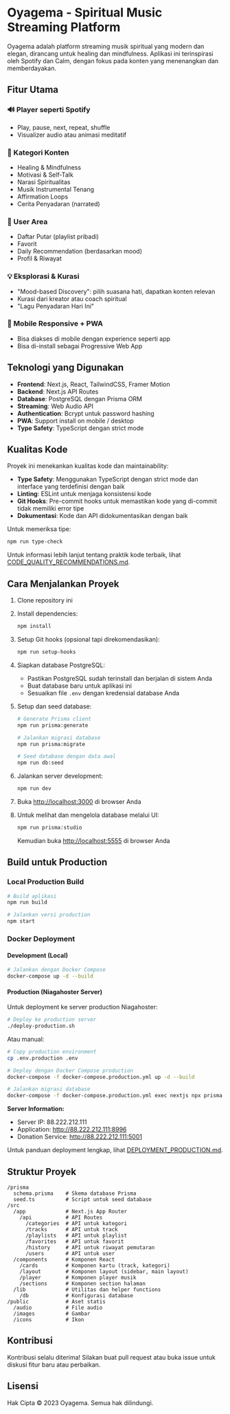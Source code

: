 # Oyagema - Spiritual Music Streaming Platform

Oyagema adalah platform streaming musik spiritual yang modern dan elegan, dirancang untuk healing dan mindfulness. Aplikasi ini terinspirasi oleh Spotify dan Calm, dengan fokus pada konten yang menenangkan dan memberdayakan.

## Fitur Utama

### 🔊 Player seperti Spotify
- Play, pause, next, repeat, shuffle
- Visualizer audio atau animasi meditatif

### 🧘 Kategori Konten
- Healing & Mindfulness
- Motivasi & Self-Talk
- Narasi Spiritualitas
- Musik Instrumental Tenang
- Affirmation Loops
- Cerita Penyadaran (narrated)

### 👤 User Area
- Daftar Putar (playlist pribadi)
- Favorit
- Daily Recommendation (berdasarkan mood)
- Profil & Riwayat

### 💡 Eksplorasi & Kurasi
- "Mood-based Discovery": pilih suasana hati, dapatkan konten relevan
- Kurasi dari kreator atau coach spiritual
- "Lagu Penyadaran Hari Ini"

### 📱 Mobile Responsive + PWA
- Bisa diakses di mobile dengan experience seperti app
- Bisa di-install sebagai Progressive Web App

## Teknologi yang Digunakan

- **Frontend**: Next.js, React, TailwindCSS, Framer Motion
- **Backend**: Next.js API Routes
- **Database**: PostgreSQL dengan Prisma ORM
- **Streaming**: Web Audio API
- **Authentication**: Bcrypt untuk password hashing
- **PWA**: Support install on mobile / desktop
- **Type Safety**: TypeScript dengan strict mode

## Kualitas Kode

Proyek ini menekankan kualitas kode dan maintainability:

- **Type Safety**: Menggunakan TypeScript dengan strict mode dan interface yang terdefinisi dengan baik
- **Linting**: ESLint untuk menjaga konsistensi kode
- **Git Hooks**: Pre-commit hooks untuk memastikan kode yang di-commit tidak memiliki error tipe
- **Dokumentasi**: Kode dan API didokumentasikan dengan baik

Untuk memeriksa tipe:
```bash
npm run type-check
```

Untuk informasi lebih lanjut tentang praktik kode terbaik, lihat [CODE_QUALITY_RECOMMENDATIONS.md](./CODE_QUALITY_RECOMMENDATIONS.md).

## Cara Menjalankan Proyek

1. Clone repository ini
2. Install dependencies:
   ```bash
   npm install
   ```
3. Setup Git hooks (opsional tapi direkomendasikan):
   ```bash
   npm run setup-hooks
   ```
4. Siapkan database PostgreSQL:
   - Pastikan PostgreSQL sudah terinstall dan berjalan di sistem Anda
   - Buat database baru untuk aplikasi ini
   - Sesuaikan file `.env` dengan kredensial database Anda

4. Setup dan seed database:
   ```bash
   # Generate Prisma client
   npm run prisma:generate
   
   # Jalankan migrasi database
   npm run prisma:migrate
   
   # Seed database dengan data awal
   npm run db:seed
   ```

5. Jalankan server development:
   ```bash
   npm run dev
   ```

6. Buka [http://localhost:3000](http://localhost:3000) di browser Anda

7. Untuk melihat dan mengelola database melalui UI:
   ```bash
   npm run prisma:studio
   ```
   Kemudian buka [http://localhost:5555](http://localhost:5555) di browser Anda

## Build untuk Production

### Local Production Build

```bash
# Build aplikasi
npm run build

# Jalankan versi production
npm start
```

### Docker Deployment

#### Development (Local)

```bash
# Jalankan dengan Docker Compose
docker-compose up -d --build
```

#### Production (Niagahoster Server)

Untuk deployment ke server production Niagahoster:

```bash
# Deploy ke production server
./deploy-production.sh
```

Atau manual:

```bash
# Copy production environment
cp .env.production .env

# Deploy dengan Docker Compose production
docker-compose -f docker-compose.production.yml up -d --build

# Jalankan migrasi database
docker-compose -f docker-compose.production.yml exec nextjs npx prisma migrate deploy
```

**Server Information:**
- Server IP: 88.222.212.111
- Application: http://88.222.212.111:8996
- Donation Service: http://88.222.212.111:5001

Untuk panduan deployment lengkap, lihat [DEPLOYMENT_PRODUCTION.md](./DEPLOYMENT_PRODUCTION.md).

## Struktur Proyek

```
/prisma
  schema.prisma    # Skema database Prisma
  seed.ts          # Script untuk seed database
/src
  /app             # Next.js App Router
    /api           # API Routes
      /categories  # API untuk kategori
      /tracks      # API untuk track
      /playlists   # API untuk playlist
      /favorites   # API untuk favorit
      /history     # API untuk riwayat pemutaran
      /users       # API untuk user
  /components      # Komponen React
    /cards         # Komponen kartu (track, kategori)
    /layout        # Komponen layout (sidebar, main layout)
    /player        # Komponen player musik
    /sections      # Komponen section halaman
  /lib             # Utilitas dan helper functions
    /db            # Konfigurasi database
/public            # Aset statis
  /audio           # File audio
  /images          # Gambar
  /icons           # Ikon
```

## Kontribusi

Kontribusi selalu diterima! Silakan buat pull request atau buka issue untuk diskusi fitur baru atau perbaikan.

## Lisensi

Hak Cipta © 2023 Oyagema. Semua hak dilindungi.